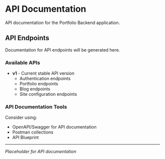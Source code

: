 # API Documentation

API documentation for the Portfolio Backend application.

## API Endpoints

Documentation for API endpoints will be generated here.

### Available APIs

- **v1** - Current stable API version
  - Authentication endpoints
  - Portfolio endpoints
  - Blog endpoints
  - Site configuration endpoints

### API Documentation Tools

Consider using:
- OpenAPI/Swagger for API documentation
- Postman collections
- API Blueprint

---

*Placeholder for API documentation*